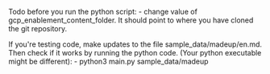 Todo before you run the python script:
    - change value of gcp\_enablement\_content\_folder. It should point to where you have cloned the git repository.

If you're testing code, make updates to the file sample\_data/madeup/en.md. Then check if it works by running the python code. (Your python executable might be different):
    - python3 main.py sample\_data/madeup
